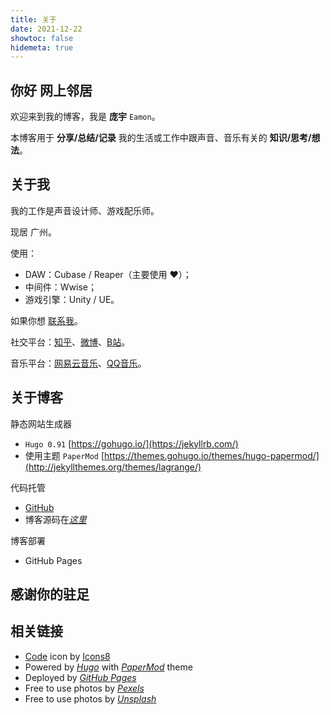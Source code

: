 ```yaml
---
title: 关于
date: 2021-12-22
showtoc: false
hidemeta: true
---
```


## 你好 网上邻居

欢迎来到我的博客，我是 **庞宇** `Eamon`。

本博客用于 **分享/总结/记录** 我的生活或工作中跟声音、音乐有关的 **知识/思考/想法**。

## 关于我

我的工作是声音设计师、游戏配乐师。

现居 广州。

使用：
* DAW：Cubase / Reaper（主要使用 ❤️）；
* 中间件：Wwise；
* 游戏引擎：Unity / UE。

如果你想 [联系我](mailto:eamon971@outlook.com)。

社交平台：[知乎](https://www.zhihu.com/people/alanwake-zhu)、[微博](https://weibo.com/u/6052857247)、[B站](https://space.bilibili.com/341628550?spm_id_from=333.1007.0.0)。

音乐平台：[网易云音乐](https://music.163.com/#/artist?id=30130128)、[QQ音乐](https://y.qq.com/n/ryqq/singer/002VnkHV3wBuXk)。

## 关于博客

静态网站生成器
* `Hugo 0.91` [https://gohugo.io/](https://jekyllrb.com/)
*  使用主题  `PaperMod` [https://themes.gohugo.io/themes/hugo-papermod/](http://jekyllthemes.org/themes/lagrange/)

代码托管
* [GitHub](https://github.com/Eamonnn101/)
* 博客源码在[*这里*](https://github.com/Eamonnn101/MyBlogCode)

博客部署
* GitHub Pages



## 感谢你的驻足

## 相关链接
* <a target="_blank" href="https://icons8.com/icons/set/code">Code</a> icon by <a target="_blank" href="https://icons8.com">Icons8</a>
* Powered by [*Hugo*](https://gohugo.io/) with [*PaperMod*](https://themes.gohugo.io/themes/hugo-papermod/) theme
* Deployed by [*GitHub Pages*](https://pages.github.com)
* Free to use photos by [*Pexels*](https://www.pexels.com/)
* Free to use photos by [*Unsplash*](https://unsplash.com)
